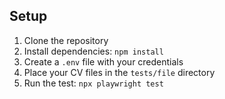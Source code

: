 ## Setup
1. Clone the repository
2. Install dependencies: `npm install`
3. Create a `.env` file with your credentials
4. Place your CV files in the `tests/file` directory
5. Run the test: `npx playwright test`